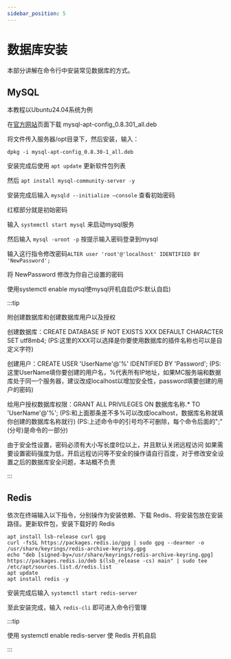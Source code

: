 ```yaml
---
sidebar_position: 5
---
```


# 数据库安装

本部分讲解在命令行中安装常见数据库的方式。

## MySQL

本教程以Ubuntu24.04系统为例

在[官方网站](https://dev.mysql.com/downloads/repo/apt/)页面下载 mysql-apt-config_0.8.301_all.deb

将文件传入服务器/opt目录下，然后安装，输入：

```
dpkg -i mysql-apt-config_0.8.30-1_all.deb
```

安装完成后使用 `apt update` 更新软件包列表

然后 `apt install mysql-community-server -y`

安装完成后输入 `mysqld --initialize –console` 查看初始密码

红框部分就是初始密码

输入 `systemctl start mysql` 来启动mysql服务

然后输入 `mysql -uroot -p` 按提示输入密码登录到mysql

输入这行指令修改密码`ALTER user 'root'@'localhost' IDENTIFIED BY 'NewPassword';`

将 NewPassword 修改为你自己设置的密码

使用systemctl enable mysql使mysql开机自启(PS:默认自启)

:::tip

附创建数据库和创建数据库用户以及授权

创建数据库：CREATE DATABASE IF NOT EXISTS XXX DEFAULT CHARACTER SET utf8mb4;
(PS:这里的XXX可以选择是你要使用数据库的插件名称也可以是自定义字符)

创建用户：CREATE USER 'UserName'@'%' IDENTIFIED BY 'Password';
(PS:这里UserName填你要创建的用户名，%代表所有IP地址，如果MC服务端和数据库处于同一个服务器，建议改成localhost以增加安全性，password填要创建的用户的密码)

给用户授权数据库权限：GRANT ALL PRIVILEGES ON 数据库名称.* TO 'UserName'@'%';
(PS:和上面那条差不多%可以改成localhost，数据库名称就填你创建的数据库名称就行)
(PS:上述命令中的引号均不可删除，每个命令后面的";"(分号)是命令的一部分)

由于安全性设置，密码必须有大小写长度8位以上，并且默认关闭远程访问
如果需要设置密码强度为低，开启远程访问等不安全的操作请自行百度，对于修改安全设置之后的数据库安全问题，本站概不负责

:::

## Redis

依次在终端输入以下指令，分别操作为安装依赖、下载 Redis、将安装包放在安装路径。更新软件包，安装下载好的 Redis

```
apt install lsb-release curl gpg
curl -fsSL https://packages.redis.io/gpg | sudo gpg --dearmor -o /usr/share/keyrings/redis-archive-keyring.gpg
echo "deb [signed-by=/usr/share/keyrings/redis-archive-keyring.gpg] https://packages.redis.io/deb $(lsb_release -cs) main" | sudo tee /etc/apt/sources.list.d/redis.list
apt update
apt install redis -y
```

安装完成后输入 `systemctl start redis-server`

至此安装完成，输入 `redis-cli` 即可进入命令行管理

:::tip

使用 systemctl enable redis-server 使 Redis 开机自启

:::